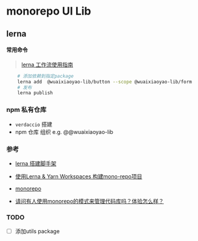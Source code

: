 # monorepo UI Lib

## lerna

#### 常用命令

> [lerna 工作流使用指南](https://zhuanlan.zhihu.com/p/404166248)

```bash
    # 添加依赖到指定package
    lerna add  @wuaixiaoyao-lib/button --scope @wuaixiaoyao-lib/form
    # 发布
    lerna publish  
```

### npm 私有仓库

- `verdaccio` 搭建
- npm 仓库 组织 e.g. @@wuaixiaoyao-lib

### 参考

- [lerna 搭建脚手架](https://segmentfault.com/a/1190000040277957#item-4-14)

- [使用Lerna & Yarn Workspaces 构建mono-repo项目](https://www.zhihu.com/search?hybrid_search_extra=%7B%22sourceType%22:%22article%22,%22sourceId%22:70782864%7D&hybrid_search_source=Entity&q=yarn%20workspace&search_source=Entity&type=content)
- [monorepo](https://www.zhihu.com/search?hybrid_search_extra=%7B%22sourceType%22:%22article%22,%22sourceId%22:70782864%7D&hybrid_search_source=Entity&q=yarn%20workspace&search_source=Entity&type=content)
- [请问有人使用monorepo的模式来管理代码库吗？体验怎么样？](https://www.zhihu.com/question/318476028/answer/1895685159)

### TODO

- [ ] 添加utils package
